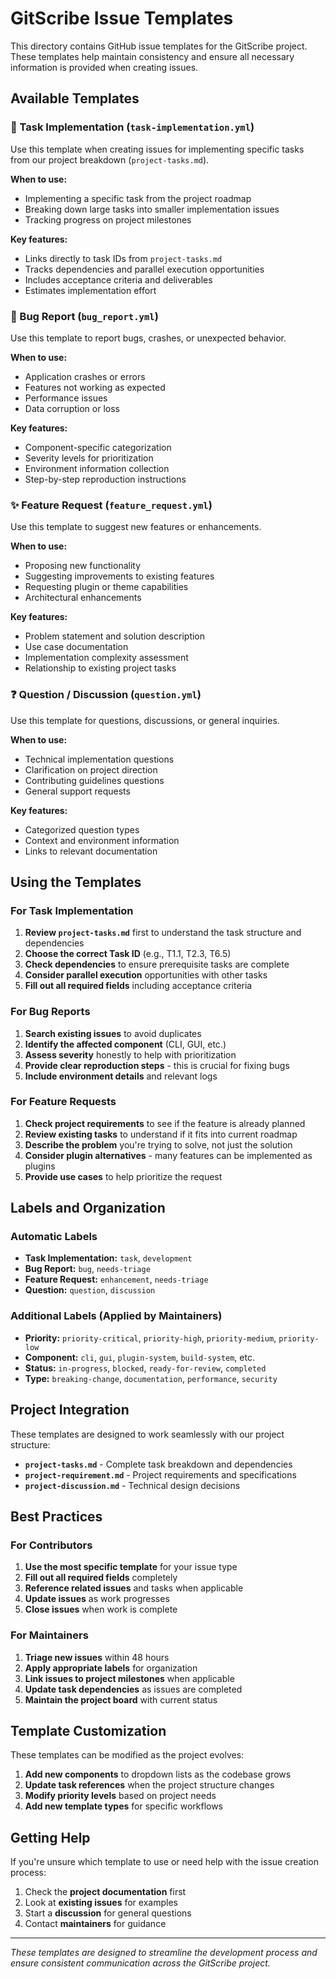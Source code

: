 # GitScribe Issue Templates

This directory contains GitHub issue templates for the GitScribe project. These templates help maintain consistency and ensure all necessary information is provided when creating issues.

## Available Templates

### 🔧 Task Implementation (`task-implementation.yml`)
Use this template when creating issues for implementing specific tasks from our project breakdown (`project-tasks.md`).

**When to use:**
- Implementing a specific task from the project roadmap
- Breaking down large tasks into smaller implementation issues
- Tracking progress on project milestones

**Key features:**
- Links directly to task IDs from `project-tasks.md`
- Tracks dependencies and parallel execution opportunities
- Includes acceptance criteria and deliverables
- Estimates implementation effort

### 🐛 Bug Report (`bug_report.yml`)
Use this template to report bugs, crashes, or unexpected behavior.

**When to use:**
- Application crashes or errors
- Features not working as expected
- Performance issues
- Data corruption or loss

**Key features:**
- Component-specific categorization
- Severity levels for prioritization
- Environment information collection
- Step-by-step reproduction instructions

### ✨ Feature Request (`feature_request.yml`)
Use this template to suggest new features or enhancements.

**When to use:**
- Proposing new functionality
- Suggesting improvements to existing features
- Requesting plugin or theme capabilities
- Architectural enhancements

**Key features:**
- Problem statement and solution description
- Use case documentation
- Implementation complexity assessment
- Relationship to existing project tasks

### ❓ Question / Discussion (`question.yml`)
Use this template for questions, discussions, or general inquiries.

**When to use:**
- Technical implementation questions
- Clarification on project direction
- Contributing guidelines questions
- General support requests

**Key features:**
- Categorized question types
- Context and environment information
- Links to relevant documentation

## Using the Templates

### For Task Implementation

1. **Review `project-tasks.md`** first to understand the task structure and dependencies
2. **Choose the correct Task ID** (e.g., T1.1, T2.3, T6.5)
3. **Check dependencies** to ensure prerequisite tasks are complete
4. **Consider parallel execution** opportunities with other tasks
5. **Fill out all required fields** including acceptance criteria

### For Bug Reports

1. **Search existing issues** to avoid duplicates
2. **Identify the affected component** (CLI, GUI, etc.)
3. **Assess severity** honestly to help with prioritization
4. **Provide clear reproduction steps** - this is crucial for fixing bugs
5. **Include environment details** and relevant logs

### For Feature Requests

1. **Check project requirements** to see if the feature is already planned
2. **Review existing tasks** to understand if it fits into current roadmap
3. **Describe the problem** you're trying to solve, not just the solution
4. **Consider plugin alternatives** - many features can be implemented as plugins
5. **Provide use cases** to help prioritize the request

## Labels and Organization

### Automatic Labels
- **Task Implementation:** `task`, `development`
- **Bug Report:** `bug`, `needs-triage`
- **Feature Request:** `enhancement`, `needs-triage`
- **Question:** `question`, `discussion`

### Additional Labels (Applied by Maintainers)
- **Priority:** `priority-critical`, `priority-high`, `priority-medium`, `priority-low`
- **Component:** `cli`, `gui`, `plugin-system`, `build-system`, etc.
- **Status:** `in-progress`, `blocked`, `ready-for-review`, `completed`
- **Type:** `breaking-change`, `documentation`, `performance`, `security`

## Project Integration

These templates are designed to work seamlessly with our project structure:

- **`project-tasks.md`** - Complete task breakdown and dependencies
- **`project-requirement.md`** - Project requirements and specifications
- **`project-discussion.md`** - Technical design decisions

## Best Practices

### For Contributors
1. **Use the most specific template** for your issue type
2. **Fill out all required fields** completely
3. **Reference related issues** and tasks when applicable
4. **Update issues** as work progresses
5. **Close issues** when work is complete

### For Maintainers
1. **Triage new issues** within 48 hours
2. **Apply appropriate labels** for organization
3. **Link issues to project milestones** when applicable
4. **Update task dependencies** as issues are completed
5. **Maintain the project board** with current status

## Template Customization

These templates can be modified as the project evolves:

1. **Add new components** to dropdown lists as the codebase grows
2. **Update task references** when the project structure changes
3. **Modify priority levels** based on project needs
4. **Add new template types** for specific workflows

## Getting Help

If you're unsure which template to use or need help with the issue creation process:

1. Check the **project documentation** first
2. Look at **existing issues** for examples
3. Start a **discussion** for general questions
4. Contact **maintainers** for guidance

---

*These templates are designed to streamline the development process and ensure consistent communication across the GitScribe project.* 